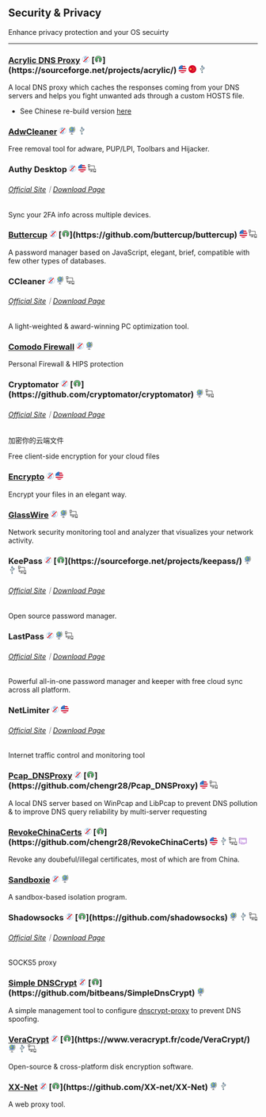 ## Security & Privacy

Enhance privacy protection and your OS secuirty

---

### [Acrylic DNS Proxy](http://mayakron.altervista.org/wikibase/show.php?id=AcrylicHome) ![](../assets/free.png) [![](../assets/open-source-icon.png "GPL 2.0@SourceForge: https://sourceforge.net/projects/acrylic/")](https://sourceforge.net/projects/acrylic/) ![](../assets/united-states.png) ![](../assets/china.png) ![](../assets/usb.png)

A local DNS proxy which caches the responses coming from your DNS servers and helps you fight unwanted ads through a custom HOSTS file.

* See Chinese re-build version [here](https://github.com/miaomiaosoft/Acrylic-DNS-Proxy-GUI)

### [AdwCleaner](https://toolslib.net/downloads/viewdownload/1-adwcleaner/) ![](../assets/free.png) ![](../assets/earth-globe.png) ![](../assets/usb.png)

Free removal tool for adware, PUP/LPI, Toolbars and Hijacker.

### Authy Desktop ![](../assets/free.png) ![](../assets/united-states.png) ![](../assets/multi_platform.png)

###### [Official Site](https://authy.com/)｜[Download Page](https://authy.com/download/)

Sync your 2FA info across multiple devices.

### [Buttercup](https://buttercup.pw/) ![](../assets/free.png) [![](../assets/open-source-icon.png "GPL 3.0@GitHub: https://github.com/buttercup/buttercup")](https://github.com/buttercup/buttercup) ![](../assets/united-states.png) ![](../assets/multi_platform.png)

A password manager based on JavaScript, elegant, brief, compatible with few other types of databases.

### CCleaner ![](../assets/free.png) ![](../assets/earth-globe.png) ![](../assets/multi_platform.png)

###### [Official Site](https://www.piriform.com/CCLEANER)｜[Download Page](https://www.piriform.com/ccleaner/download/standard)

A light-weighted & award-winning PC optimization tool.

### [Comodo Firewall](https://personalfirewall.comodo.com/) ![](../assets/free.png) ![](../assets/earth-globe.png)

Personal Firewall & HIPS protection

### Cryptomator ![](../assets/free.png) [![](../assets/open-source-icon.png "MIT X Consortium & Others@GitHub: https://github.com/cryptomator/cryptomator")](https://github.com/cryptomator/cryptomator) ![](../assets/earth-globe.png) ![](../assets/multi_platform.png)

###### [Official Site](https://cryptomator.org/)｜[Download Page](https://cryptomator.org/downloads/#allVersions)

加密你的云端文件

Free client-side encryption for your cloud files

### [Encrypto](http://macpaw.com/encrypto) ![](../assets/free.png) ![](../assets/united-states.png)

Encrypt your files in an elegant way.

### [GlassWire](https://www.glasswire.com/) ![](../assets/free.png) ![](../assets/earth-globe.png) ![](../assets/multi_platform.png)

Network security monitoring tool and analyzer that visualizes your network activity.

### KeePass ![](../assets/free.png) [![](../assets/open-source-icon.png "GPL 2.0+@SourceForge: https://sourceforge.net/projects/keepass/")](https://sourceforge.net/projects/keepass/) ![](../assets/earth-globe.png) ![](../assets/usb.png) ![](../assets/multi_platform.png)

###### [Official Site](http://keepass.info/)｜[Download Page](http://keepass.info/download.html)

Open source password manager.

### LastPass ![](../assets/free.png) ![](../assets/earth-globe.png) ![](../assets/multi_platform.png)

###### [Official Site](https://www.lastpass.com/)｜[Download Page](https://lastpass.com/misc_download2.php?tab=windows)

Powerful all-in-one password manager and keeper with free cloud sync across all platform.

### NetLimiter ![](../assets/free.png) ![](../assets/united-states.png)

###### [Official Site](https://www.netlimiter.com/)｜[Download Page](https://www.netlimiter.com/download)

Internet traffic control and monitoring tool

### [Pcap\_DNSProxy](https://github.com/chengr28/Pcap_DNSProxy) ![](../assets/free.png) [![](../assets/open-source-icon.png "GPL 2.0@GitHub: https://github.com/chengr28/Pcap_DNSProxy")](https://github.com/chengr28/Pcap_DNSProxy) ![](../assets/united-states.png) ![](../assets/multi_platform.png)

A local DNS server based on WinPcap and LibPcap to prevent DNS pollution & to improve DNS query reliability by multi-server requesting

### [RevokeChinaCerts](https://github.com/chengr28/RevokeChinaCerts) ![](../assets/free.png) [![](../assets/open-source-icon.png "GPL 2.0 for Windows@GitHub: https://github.com/chengr28/RevokeChinaCerts")](https://github.com/chengr28/RevokeChinaCerts) ![](../assets/united-states.png) ![](../assets/usb.png) ![](../assets/multi_platform.png) ![](../assets/command-line.png)

Revoke any doubeful/illegal certificates, most of which are from China.

### [Sandboxie](http://www.sandboxie.com/) ![](../assets/free.png) ![](../assets/earth-globe.png)

A sandbox-based isolation program.

### Shadowsocks ![](../assets/free.png) [![](../assets/open-source-icon.png "APL 2.0/GPL 3.0/LGPL 3.0@GitHub: https://github.com/shadowsocks")](https://github.com/shadowsocks) ![](../assets/earth-globe.png) ![](../assets/usb.png) ![](../assets/multi_platform.png)

###### [Official Site](https://shadowsocks.org/en/index.html)｜[Download Page](https://shadowsocks.org/en/download/clients.html)

SOCKS5 proxy

### [Simple DNSCrypt](https://simplednscrypt.org/) ![](../assets/free.png) [![](../assets/open-source-icon.png "MIT@GitHub: https://github.com/bitbeans/SimpleDnsCrypt")](https://github.com/bitbeans/SimpleDnsCrypt) ![](../assets/earth-globe.png)

A simple management tool to configure [dnscrypt-proxy](https://dnscrypt.org/) to prevent DNS spoofing.

### [VeraCrypt](https://www.veracrypt.fr/en/Home.html) ![](../assets/free.png) [![](../assets/open-source-icon.png "Apache 2.0@HOMEPAGE: https://www.veracrypt.fr/code/VeraCrypt/")](https://www.veracrypt.fr/code/VeraCrypt/) ![](../assets/earth-globe.png) ![](../assets/usb.png) ![](../assets/multi_platform.png)

Open-source & cross-platform disk encryption software.

### [XX-Net](https://github.com/XX-net/XX-Net) ![](../assets/free.png) [![](../assets/open-source-icon.png "NO LICENSE@GitHub: https://github.com/XX-net/XX-Net")](https://github.com/XX-net/XX-Net) ![](../assets/earth-globe.png) ![](../assets/usb.png)

A web proxy tool.

